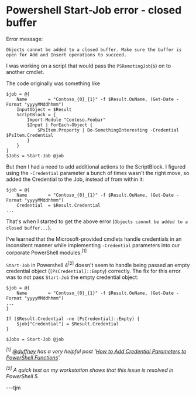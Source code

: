 # Powershell Start-Job error - closed buffer

Error message:

```Objects cannot be added to a closed buffer. Make sure the buffer is open for Add and Insert operations to succeed.```

I was working on a script that would pass the `PSRemotingJob`(s) on to another cmdlet.

The code originally was something like

```posh
$job = @{
    Name        = "Contoso_{0}_{1}" -f $Result.OuName, (Get-Date -Format "yyyyMMddhhmm")
    InputObject = $Result
    ScriptBlock = {
        Import-Module "Contoso.Foobar"
        $Input | ForEach-Object {
            $PsItem.Property | Do-SomethingInteresting -Credential $PsItem.Credential
        }
    }
}
$Jobs = Start-Job @job
```

But then I had a need to add additional actions to the ScriptBlock. I figured using the `-Credential` parameter a bunch of times wasn't the right move, so added the Credential to the Job, instead of from within it:

```posh
$job = @{
    Name        = "Contoso_{0}_{1}" -f $Result.OuName, (Get-Date -Format "yyyyMMddhhmm")
    Credential  = $Result.Credential
...
```

That's when I started to get the above error (`Objects cannot be added to a closed buffer...`).

I've learned that the Microsoft-provided cmdlets handle credentials in an inconsitent manner while implementing `-Credential` parameters into our corporate PowerShell modules.<sup>[1]</sup>

`Start-Job` in Powershell 4<sup>[2]</sup> doesn't seem to handle being passed an empty credential object (`[PsCredential]::Empty`) correctly. The fix for this error was to not pass `Start-Job` the empty credential object:

```posh
$job = @{
    Name        = "Contoso_{0}_{1}" -f $Result.OuName, (Get-Date -Format "yyyyMMddhhmm")
...
}

If ($Result.Credential -ne [PsCredential]::Empty) {
    $job["Credential"] = $Result.Credential
}

$Jobs = Start-Job @job
```

*<sup>[1]</sup> [@duffney](https://github.com/duffney) has a very helpful post '[How to Add Credential Parameters to PowerShell Functions](http://duffney.io/AddCredentialsToPowerShellFunctions)'.*

*<sup>[2]</sup> A quick test on my workstation shows that this issue is resolved in PowerShell 5.*

---tjm